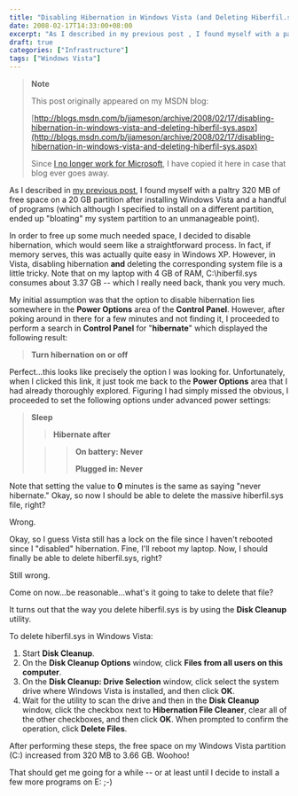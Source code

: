 ```yaml
---
title: "Disabling Hibernation in Windows Vista (and Deleting Hiberfil.sys)"
date: 2008-02-17T14:33:00+08:00
excerpt: "As I described in my previous post , I found myself with a paltry 320 MB of free space on a 20 GB partition after installing Windows Vista and a handful of programs (which although I specified to install on a different partition, ended up \"bloating\" my..."
draft: true
categories: ["Infrastructure"]
tags: ["Windows Vista"]
---
```


> **Note**
>
> This post originally appeared on my MSDN blog:
>
> [http://blogs.msdn.com/b/jjameson/archive/2008/02/17/disabling-hibernation-in-windows-vista-and-deleting-hiberfil-sys.aspx](http://blogs.msdn.com/b/jjameson/archive/2008/02/17/disabling-hibernation-in-windows-vista-and-deleting-hiberfil-sys.aspx)
>
> Since [I no longer work for Microsoft](/blog/jjameson/2011/09/02/last-day-with-microsoft), I have copied it here in case that blog                 ever goes away.

As I described in [my previous post](/blog/jjameson/2008/02/17/an-update-on-disk-space-usage-by-windows-vista), I found myself with a paltry 320 MB of free space on a         20 GB partition after installing Windows Vista and a handful of programs (which         although I specified to install on a different partition, ended up "bloating" my         system partition to an unmanageable point).

In order to free up some much needed space, I decided to disable hibernation, which         would seem like a straightforward process. In fact, if memory serves, this was actually         quite easy in Windows XP. However, in Vista, disabling hibernation **and**         deleting the corresponding system file is a little tricky. Note that on my laptop         with 4 GB of RAM, C:\hiberfil.sys consumes about 3.37 GB -- which I really need         back, thank you very much.

My initial assumption was that the option to disable hibernation lies somewhere         in the **Power Options** area of the **Control Panel**.         However, after poking around in there for a few minutes and not finding it, I proceeded         to perform a search in **Control Panel** for "**hibernate**"         which displayed the following result:

> **Turn hibernation on or off**

Perfect...this looks like precisely the option I was looking for. Unfortunately,         when I clicked this link, it just took me back to the **Power Options**         area that I had already thoroughly explored. Figuring I had simply missed the obvious,         I proceeded to set the following options under advanced power settings:

> **Sleep**
>
> > **Hibernate after**
>
> > > **On battery: Never**
> > > 
> > > **Plugged in: Never**

Note that setting the value to **0** minutes is the same as saying         "never hibernate." Okay, so now I should be able to delete the massive hiberfil.sys         file, right?

Wrong.

Okay, so I guess Vista still has a lock on the file since I haven't rebooted since         I "disabled" hibernation. Fine, I'll reboot my laptop. Now, I should finally be         able to delete hiberfil.sys, right?

Still wrong.

Come on now...be reasonable...what's it going to take to delete that file?

It turns out that the way you delete hiberfil.sys is by using the **Disk Cleanup** utility.

To delete hiberfil.sys in Windows Vista:

1. Start **Disk Cleanup**.
2. On the **Disk Cleanup Options** window, click **Files from all users
   on this computer**.
3. On the **Disk Cleanup: Drive Selection** window, click select the system
   drive where Windows Vista is installed, and then click **OK**.
4. Wait for the utility to scan the drive and then in the **Disk Cleanup**
   window, click the checkbox next to **Hibernation File Cleaner**, clear
   all of the other checkboxes, and then click **OK**. When prompted to
   confirm the operation, click **Delete Files**.

After performing these steps, the free space on my Windows Vista partition (C:)         increased from 320 MB to 3.66 GB. Woohoo!

That should get me going for a while -- or at least until I decide to install a         few more programs on E: ;-)

